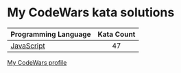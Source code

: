 # My CodeWars kata solutions

|    Programming Language  |    Kata Count  | 
|----------|:-------------:|
| [JavaScript](https://github.com/nikitapozdeev/programming-problems/tree/master/codewars/javascript) | 47 |

[My CodeWars profile](https://www.codewars.com/users/crabn3bula)
